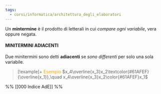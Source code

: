 ```yaml
---
tags:
  - corsi/informatica/architettura_degli_elaboratori
---
```

Un **mintermine** è il prodotto di letterali in cui *compare ogni variabile*, vera oppure negata.

#### MINITERMINI ADIACENTI
Due minitermini sono detti **adiacenti** se *sono differenti* per solo una sola variabile.

> [!example]+ <font color="orange">Esempio</font>
$x_4\overline{x_3}x_2\textcolor{#61AFEF}{\overline{x_1}},\quad x_4\overline{x_3}x_2\color{#61AFEF}x_1$

%%
[[000 Indice AdE]]
%%

